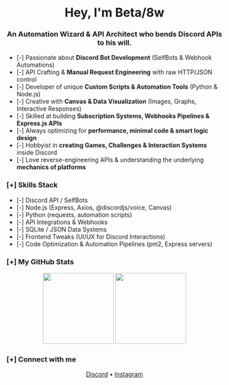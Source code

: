 <h1 align="center">Hey, I'm Beta/8w</h1>
<h3 align="center">An Automation Wizard & API Architect who bends Discord APIs to his will.</h3>

- [-] Passionate about **Discord Bot Development** (SelfBots & Webhook Automations)
- [-] API Crafting & **Manual Request Engineering** with raw HTTP/JSON control
- [-] Developer of unique **Custom Scripts & Automation Tools** (Python & Node.js)
- [-] Creative with **Canvas & Data Visualization** (Images, Graphs, Interactive Responses)
- [-] Skilled at building **Subscription Systems, Webhooks Pipelines & Express.js APIs**
- [-] Always optimizing for **performance, minimal code & smart logic design**
- [-] Hobbyist in **creating Games, Challenges & Interaction Systems** inside Discord
- [-] Love reverse-engineering APIs & understanding the underlying **mechanics of platforms**

### [+] Skills Stack
- [-] Discord API / SelfBots
- [-] Node.js (Express, Axios, @discordjs/voice, Canvas)
- [-] Python (requests, automation scripts)
- [-] API Integrations & Webhooks
- [-] SQLite / JSON Data Systems
- [-] Frontend Tweaks (UI/UX for Discord Interactions)
- [-] Code Optimization & Automation Pipelines (pm2, Express servers)

### [+] My GitHub Stats
<p align="center">
  <a href="https://github.com/BETA-iq"><img src="https://github-readme-stats.vercel.app/api?username=BETA-iq&show_icons=true&theme=transparent" height="165"/></a>
  <a href="https://github.com/BETA-iq"><img src="https://github-readme-stats.vercel.app/api/top-langs/?username=BETA-iq&layout=compact&theme=tokyonight" height="165"/></a></p>

### [+] Connect with me
<p align="center">
<a href="https://discord.gg/invite/hydra" target="blank">Discord</a> • 
<a href="https://idrees.cv" target="blank">Instagram</a></p>
